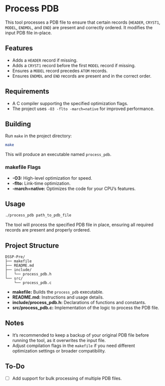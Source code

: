 # Process PDB

This tool processes a PDB file to ensure that certain records (`HEADER`, `CRYST1`, `MODEL`, `ENDMDL`, and `END`) are present and correctly ordered. It modifies the input PDB file in-place.

## Features

- Adds a `HEADER` record if missing.
- Adds a `CRYST1` record before the first `MODEL` record if missing.
- Ensures a `MODEL` record precedes `ATOM` records.
- Ensures `ENDMDL` and `END` records are present and in the correct order.

## Requirements

- A C compiler supporting the specified optimization flags.
- The project uses `-O3 -flto -march=native` for improved performance.

## Building

Run `make` in the project directory:

```sh
make
```

This will produce an executable named `process_pdb`.

### makefile Flags

- **-O3:** High-level optimization for speed.
- **-flto:** Link-time optimization.
- **-march=native:** Optimizes the code for your CPU’s features.

## Usage

```sh
./process_pdb path_to_pdb_file
```

The tool will process the specified PDB file in place, ensuring all required records are present and properly ordered.

## Project Structure

```
DSSP-Pre/
├── makefile
├── README.md
├── include/
│   └── process_pdb.h
└── src/
    └── process_pdb.c
```

- **makefile:** Builds the `process_pdb` executable.
- **README.md:** Instructions and usage details.
- **include/process_pdb.h:** Declarations of functions and constants.
- **src/process_pdb.c:** Implementation of the logic to process the PDB file.

## Notes

- It’s recommended to keep a backup of your original PDB file before running the tool, as it overwrites the input file.
- Adjust compilation flags in the `makefile` if you need different optimization settings or broader compatibility.

## To-Do

- [ ] Add support for bulk processing of multiple PDB files.
